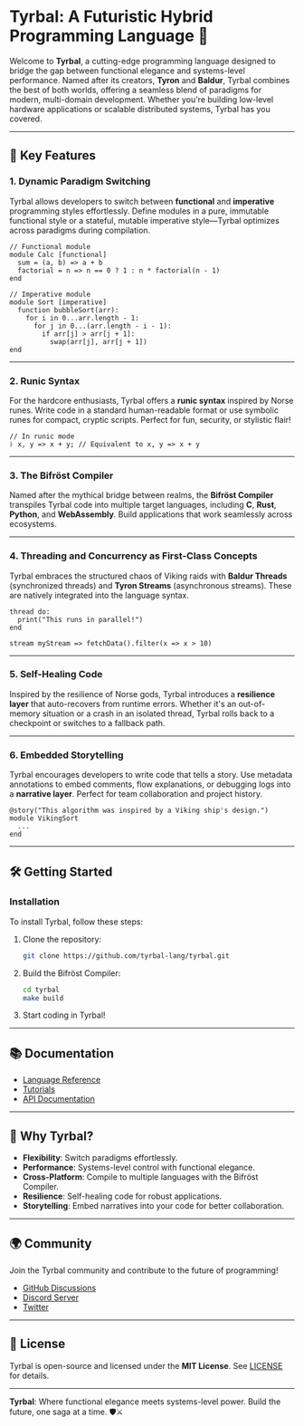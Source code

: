 # Tyrbal: A Futuristic Hybrid Programming Language 🚀

Welcome to **Tyrbal**, a cutting-edge programming language designed to bridge the gap between functional elegance and systems-level performance. Named after its creators, **Tyron** and **Baldur**, Tyrbal combines the best of both worlds, offering a seamless blend of paradigms for modern, multi-domain development. Whether you're building low-level hardware applications or scalable distributed systems, Tyrbal has you covered.

---

## 🌟 Key Features

### 1. **Dynamic Paradigm Switching**

Tyrbal allows developers to switch between **functional** and **imperative** programming styles effortlessly. Define modules in a pure, immutable functional style or a stateful, mutable imperative style—Tyrbal optimizes across paradigms during compilation.

```tyrbal
// Functional module
module Calc [functional]
  sum = (a, b) => a + b
  factorial = n => n == 0 ? 1 : n * factorial(n - 1)
end

// Imperative module
module Sort [imperative]
  function bubbleSort(arr):
    for i in 0...arr.length - 1:
      for j in 0...(arr.length - i - 1):
        if arr[j] > arr[j + 1]:
          swap(arr[j], arr[j + 1])
end
```

---

### 2. **Runic Syntax**

For the hardcore enthusiasts, Tyrbal offers a **runic syntax** inspired by Norse runes. Write code in a standard human-readable format or use symbolic runes for compact, cryptic scripts. Perfect for fun, security, or stylistic flair!

```tyrbal
// In runic mode
ᚦ x, y => x + y; // Equivalent to x, y => x + y
```

---

### 3. **The Bifröst Compiler**

Named after the mythical bridge between realms, the **Bifröst Compiler** transpiles Tyrbal code into multiple target languages, including **C**, **Rust**, **Python**, and **WebAssembly**. Build applications that work seamlessly across ecosystems.

---

### 4. **Threading and Concurrency as First-Class Concepts**

Tyrbal embraces the structured chaos of Viking raids with **Baldur Threads** (synchronized threads) and **Tyron Streams** (asynchronous streams). These are natively integrated into the language syntax.

```tyrbal
thread do:
  print("This runs in parallel!")
end

stream myStream => fetchData().filter(x => x > 10)
```

---

### 5. **Self-Healing Code**

Inspired by the resilience of Norse gods, Tyrbal introduces a **resilience layer** that auto-recovers from runtime errors. Whether it's an out-of-memory situation or a crash in an isolated thread, Tyrbal rolls back to a checkpoint or switches to a fallback path.

---

### 6. **Embedded Storytelling**

Tyrbal encourages developers to write code that tells a story. Use metadata annotations to embed comments, flow explanations, or debugging logs into a **narrative layer**. Perfect for team collaboration and project history.

```tyrbal
@story("This algorithm was inspired by a Viking ship's design.")
module VikingSort
  ...
end
```

---

## 🛠️ Getting Started

### Installation

To install Tyrbal, follow these steps:

1. Clone the repository:
   ```bash
   git clone https://github.com/tyrbal-lang/tyrbal.git
   ```
2. Build the Bifröst Compiler:
   ```bash
   cd tyrbal
   make build
   ```
3. Start coding in Tyrbal!

---

## 📚 Documentation

- [Language Reference](https://tyrbal-lang.org/docs)
- [Tutorials](https://tyrbal-lang.org/tutorials)
- [API Documentation](https://tyrbal-lang.org/api)

---

## 🚀 Why Tyrbal?

- **Flexibility**: Switch paradigms effortlessly.
- **Performance**: Systems-level control with functional elegance.
- **Cross-Platform**: Compile to multiple languages with the Bifröst Compiler.
- **Resilience**: Self-healing code for robust applications.
- **Storytelling**: Embed narratives into your code for better collaboration.

---

## 🌍 Community

Join the Tyrbal community and contribute to the future of programming!

- [GitHub Discussions](https://github.com/tyrbal-lang/tyrbal/discussions)
- [Discord Server](https://discord.gg/tyrbal)
- [Twitter](https://twitter.com/tyrbal_lang)

---

## 📜 License

Tyrbal is open-source and licensed under the **MIT License**. See [LICENSE](https://github.com/tyrbal-lang/tyrbal/blob/main/LICENSE) for details.

---

**Tyrbal**: Where functional elegance meets systems-level power. Build the future, one saga at a time. 🛡️⚔️
